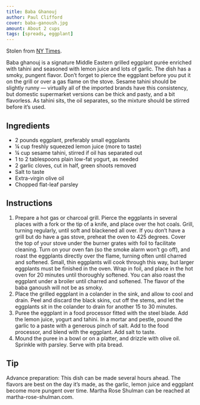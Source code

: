 ```yaml
---
title: Baba Ghanouj
author: Paul Clifford
cover: baba-ganoush.jpg
amount: About 2 cups
tags: [spreads, eggplant]
---
```


Stolen from [NY Times](https://cooking.nytimes.com/recipes/1014030-baba-ghanouj).

Baba ghanouj is a signature Middle Eastern grilled eggplant purée enriched with tahini and seasoned with lemon juice and lots of garlic. The dish has a smoky, pungent flavor. Don’t forget to pierce the eggplant before you put it on the grill or over a gas flame on the stove. Sesame tahini should be slightly runny — virtually all of the imported brands have this consistency, but domestic supermarket versions can be thick and pasty, and a bit flavorless. As tahini sits, the oil separates, so the mixture should be stirred before it’s used.

## Ingredients

- 2 pounds eggplant, preferably small eggplants
- ¼ cup freshly squeezed lemon juice (more to taste)
- ¼ cup sesame tahini, stirred if oil has separated out
- 1 to 2 tablespoons plain low-fat yogurt, as needed
- 2 garlic cloves, cut in half, green shoots removed
- Salt to taste
- Extra-virgin olive oil
- Chopped flat-leaf parsley

## Instructions

1. Prepare a hot gas or charcoal grill. Pierce the eggplants in several places with a fork or the tip of a knife, and place over the hot coals. Grill, turning regularly, until soft and blackened all over. If you don’t have a grill but do have a gas stove, preheat the oven to 425 degrees. Cover the top of your stove under the burner grates with foil to facilitate cleaning. Turn on your oven fan (so the smoke alarm won’t go off), and roast the eggplants directly over the flame, turning often until charred and softened. Small, thin eggplants will cook through this way, but larger eggplants must be finished in the oven. Wrap in foil, and place in the hot oven for 20 minutes until thoroughly softened. You can also roast the eggplant under a broiler until charred and softened. The flavor of the baba ganoush will not be as smoky.
1. Place the grilled eggplant in a colander in the sink, and allow to cool and drain. Peel and discard the black skins, cut off the stems, and let the eggplants sit in the colander to drain for another 15 to 30 minutes.
1. Puree the eggplant in a food processor fitted with the steel blade. Add the lemon juice, yogurt and tahini. In a mortar and pestle, pound the garlic to a paste with a generous pinch of salt. Add to the food processor, and blend with the eggplant. Add salt to taste.
1. Mound the puree in a bowl or on a platter, and drizzle with olive oil. Sprinkle with parsley. Serve with pita bread.

## Tip

Advance preparation: This dish can be made several hours ahead. The flavors are best on the day it’s made, as the garlic, lemon juice and eggplant become more pungent over time. Martha Rose Shulman can be reached at martha-rose-shulman.com.
